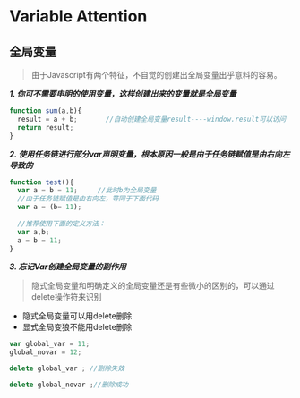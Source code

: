 # Variable Attention

## 全局变量

> 由于Javascript有两个特征，不自觉的创建出全局变量出乎意料的容易。

***1. 你可不需要申明的使用变量，这样创建出来的变量就是全局变量***

```javascript
function sum(a,b){
  result = a + b;       //自动创建全局变量result----window.result可以访问
  return result;
}
```

***2. 使用任务链进行部分var声明变量，根本原因一般是由于任务链赋值是由右向左导致的***

```javascript
function test(){
  var a = b = 11;     //此时b为全局变量
  //由于任务链赋值是由右向左，等同于下面代码
  var a = (b= 11);
  
  //推荐使用下面的定义方法：
  var a,b;
  a = b = 11;
}

```

***3. 忘记Var创建全局变量的副作用***
> 隐式全局变量和明确定义的全局变量还是有些微小的区别的，可以通过delete操作符来识别
+ 隐式全局变量可以用delete删除
+ 显式全局变狼不能用delete删除

```javascript
var global_var = 11;
global_novar = 12;

delete global_var ; //删除失效

delete global_novar ;//删除成功

```
